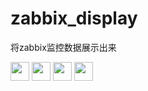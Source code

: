 # zabbix_display
将zabbix监控数据展示出来

 <img src="images/cpu.png" width="30" height="30" />
 <img src="images/disk.png" width="30" height="30" />
 <img src="images/host.png" width="30" height="30" />
 <img src="images/mem.png" width="30" height="30" />
